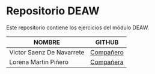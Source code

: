# Repositorio DEAW
Este repositorio contiene los ejercicios del módulo DEAW.




| NOMBRE                    | GITHUB                              |
|---------------------------|-------------------------------------|
| Victor Saenz De Navarrete | [Compañero](https://github.com/VictorSDN/DEAW) |
| Lorena Martin Piñero      | [Compañera](https://github.com/lorenamp25/DEAW)|

